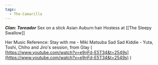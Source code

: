 ```yaml
---
tags:
  - The-Camarilla
---
```

***Clan: Toreador***
Sex on a stick
Asian
Auburn hair
Hostess at [[The Sleepy Swallow]]

Her Music Reference:
Stay with me - Miki Matsuba
Sad Sad Kiddie - Yuta, Toshi, Chiho and Jiro's session, from Glay ( [https://www.youtube.com/watch?v=e9nFd-E5T34&t=2549s](https://www.youtube.com/watch?v=e9nFd-E5T34&t=2549s) )
